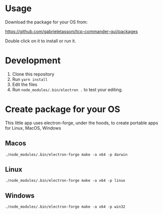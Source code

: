 # Usage

Download the package for your OS from:

https://github.com/gabrieletassoni/tcp-commander-gui/packages

Double click on it to install or run it.

# Development

1. Clone this repository
2. Run ```yarn install```
3. Edit the files
4. Run ```node_modules/.bin/electron .``` to test your editing.

# Create package for your OS

This little app uses electron-forge, under the hoods, to create portable apps for Linux, MacOS, Windows

## Macos

```shell
./node_modules/.bin/electron-forge make -a x64 -p darwin
```

## Linux

```shell
./node_modules/.bin/electron-forge make -a x64 -p linux
```

## Windows

```shell
./node_modules/.bin/electron-forge make -a x64 -p win32
```